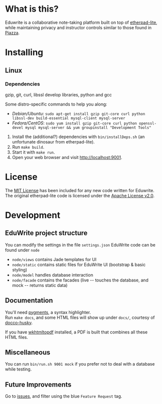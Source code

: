 # What is this?
Eduwrite is a collaborative note-taking platform built on top of [etherpad-lite](https://github.com/pita/etherpad-lite),
while maintaining privacy and instructor controls similar to those found in [Piazza](https://piazza.com/).

# Installing
## Linux

### Dependencies

gzip, git, curl, libssl develop libraries, python and gcc

Some distro-specific commands to help you along:

- *Debian/Ubuntu*: `sudo apt-get install gzip git-core curl python libssl-dev build-essential mysql-client mysql-server`
- *Fedora/CentOS*: `sudo yum install gzip git-core curl python openssl-devel mysql mysql-server && yum groupinstall "Development Tools"`

1.  Install the (additional?) dependencies with `bin/installDeps.sh` (an unfortunate dinosaur from etherpad-lite).
2.  Run `make build`.
3.  Start it with `make run`.
4.  Open your web browser and visit [http://localhost:9001](http://localhost:9001).

# License
The [MIT License](http://www.opensource.org/licenses/mit-license.php) has been included for any new code written for Eduwrite.  
The original etherpad-lite code is licensed under the [Apache License v2.0](http://www.apache.org/licenses/LICENSE-2.0.html).

# Development

## EduWrite project structure
You can modify the settings in the file `settings.json`
EduWrite code can be found under `node`

- `node/views` contains Jade templates for UI
- `node/static` contains static files for EduWrite UI (bootstrap & basic styling)
- `node/model` handles database interaction
- `node/facade` contains the facades (live -- touches the database, and mock -- returns static data)

## Documentation
You'll need [pygments](http://pygments.org/), a syntax highlighter.  
Run `make docs`, and some HTML files will show up under `docs/`, courtesy of [docco-husky](https://github.com/mbrevoort/docco-husky).

If you have [wkhtmltopdf](http://code.google.com/p/wkhtmltopdf/) installed, a PDF is built that combines all these HTML files.

## Miscellaneous
You can run `bin/run.sh 9001 mock` if you prefer not to deal with a database while testing.

## Future Improvements
Go to [issues](https://github.com/jiaweihli/eduwrite/issues), and filter using the blue `Feature Request` tag.